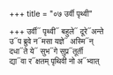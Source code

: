 +++
title = "०७ उर्वी पृथ्वी"

+++
उर्वी᳓ पृथ्वी᳓ बहुले᳓ दूरे᳓अन्ते  
उ᳓प ब्रुवे न᳓मसा यज्ञे᳓ अस्मि᳓न्  
दधा᳓ते ये᳓ सुभ᳓गे सुप्र᳓तूर्ती  
द्या᳓वा र᳓क्षतम् पृथिवी नो अ᳓भ्वात्